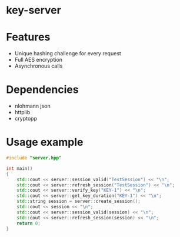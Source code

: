# key-server
 
# Features
- Unique hashing challenge for every request
- Full AES encryption
- Asynchronous calls

# Dependencies
- nlohmann json
- httplib
- cryptopp

# Usage example
```cpp
#include "server.hpp"

int main()
{
    std::cout << server::session_valid("TestSession") << "\n";
    std::cout << server::refresh_session("TestSession") << "\n";
    std::cout << server::verify_key("KEY-1") << "\n";
    std::cout << server::get_key_duration("KEY-1") << "\n";
    std::string session = server::create_session();
    std::cout << session << "\n";
    std::cout << server::session_valid(session) << "\n";
    std::cout << server::refresh_session(session) << "\n";
    return 0;
}
```
